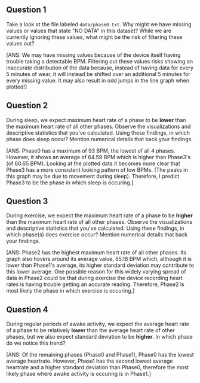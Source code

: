 ## Question 1

Take a look at the file labeled `data/phase0.txt`. Why might we have missing values or values that state "NO DATA" in this dataset? While we are currently ignoring these values, what might be the risk of filtering these values out?

[ANS: We may have missing values because of the device itself having trouble taking a detectable BPM. Filtering out these values risks showing an inaccurate distribution of the data because, instead of having data for every 5 minutes of wear, it will instead be shifted over an additional 5 minutes for every missing value. It may also result in odd jumps in the line graph when plotted!]

## Question 2

During sleep, we expect maximum heart rate of a phase to be **lower** than the maximum heart rate of all other phases. Observe the visualizations and descriptive statistics that you've calculated. Using these findings, in which phase does sleep occur? Mention numerical details that back your findings.

[ANS: Phase0 has a maximum of 93 BPM, the lowest of all 4 phases. However, it shows an average of 64.59 BPM which is higher than Phase3's (of 60.65 BPM). Looking at the plotted data it becomes more clear that Phase3 has a more consistent looking pattern of low BPMs. (The peaks in this graph may be due to movement during sleep). Therefore, I predict Phase3 to be the phase in which sleep is occuring.]

## Question 3

During exercise, we expect the maximum heart rate of a phase to be **higher** than the maximum heart rate of all other phases. Observe the visualizations and descriptive statistics that you've calculated. Using these findings, in which phase(s) does exercise occur? Mention numerical details that back your findings. 

[ANS: Phase2 has the highest maximum heart rate of all other phases. Its graph also hovers around its average value, 85.18 BPM which, although it is lower than Phase1's average, its higher standard deviation may contribute to this lower average. One possible reason for this widely varying spread of data in Phase2 could be that during exercise the device recording heart rates is having trouble getting an accurate reading. Therefore, Phase2 is most likely the phase in which exercise is occuring.]

## Question 4

During regular periods of awake activity, we expect the average heart rate of a phase to be relatively **lower** than the average heart rate of other phases, but we also expect standard deviation to be **higher**. In which phase do we notice this trend?

[ANS: Of the remaining phases (Phase0 and Phase1), Phase0 has the lowest average heartrate. However, Phase1 has the second lowest average heartrate and a higher standard deviation than Phase0, therefore the most likely phase where awake activity is occuring is in Phase1.]
